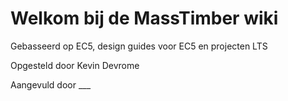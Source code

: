 # Welkom bij de MassTimber wiki

Gebasseerd op EC5, design guides voor EC5 en projecten LTS

Opgesteld door Kevin Devrome

Aangevuld door ___
